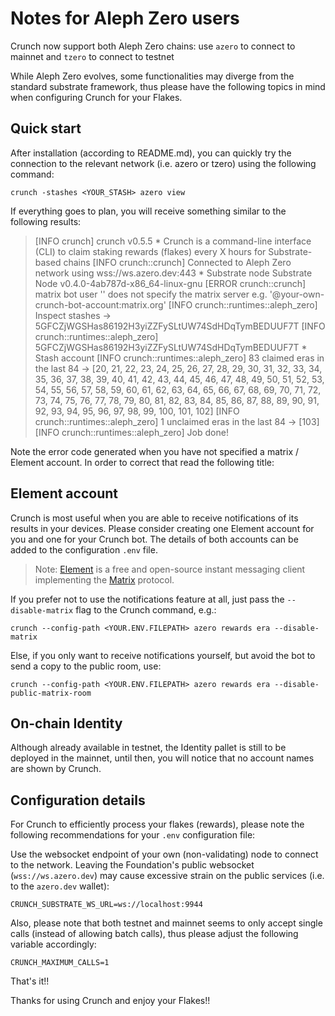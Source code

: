 ﻿# Notes for Aleph Zero users

Crunch now support both Aleph Zero chains: use `azero` to connect to mainnet and `tzero` to connect to testnet

While Aleph Zero evolves, some functionalities may diverge from the standard substrate framework, thus please have the following topics in mind when configuring Crunch for your Flakes.

## Quick start
After installation (according to README.md), you can quickly try the connection to the relevant network (i.e. azero or tzero) using the following command:

    crunch -stashes <YOUR_STASH> azero view

If everything goes to plan, you will receive something similar to the following results:

> [INFO  crunch] crunch v0.5.5 * Crunch is a command-line interface (CLI) to claim staking rewards (flakes) every X hours for Substrate-based chains
> [INFO  crunch::crunch] Connected to Aleph Zero network using wss://ws.azero.dev:443 * Substrate node Substrate Node v0.4.0-4ab787d-x86_64-linux-gnu
> [ERROR crunch::crunch] matrix bot user '' does not specify the matrix server e.g. '@your-own-crunch-bot-account:matrix.org'
> [INFO crunch::runtimes::aleph_zero] Inspect stashes -> 5GFCZjWGSHas86192H3yiZZFySLtUW74SdHDqTymBEDUUF7T
> [INFO crunch::runtimes::aleph_zero] 5GFCZjWGSHas86192H3yiZZFySLtUW74SdHDqTymBEDUUF7T * Stash account
> [INFO crunch::runtimes::aleph_zero] 83 claimed eras in the last 84 -> [20, 21, 22, 23, 24, 25, 26, 27, 28, 29, 30, 31, 32, 33, 34, 35, 36, 37, 38, 39, 40, 41, 42, 43, 44, 45, 46, 47, 48, 49, 50, 51, 52, 53, 54, 55, 56, 57, 58, 59, 60, 61, 62, 63, 64, 65, 66, 67, 68, 69, 70, 71, 72, 73, 74, 75, 76, 77, 78, 79, 80, 81, 82, 83, 84, 85, 86, 87, 88, 89, 90, 91, 92, 93, 94, 95, 96, 97, 98, 99, 100, 101, 102]
> [INFO crunch::runtimes::aleph_zero] 1 unclaimed eras in the last 84 -> [103]
> [INFO  crunch::runtimes::aleph_zero] Job done!

Note the error code generated when you have not specified a matrix / Element account. In order to correct that read the following title:

## Element account
Crunch is most useful when you are able to receive notifications of its results in your devices. Please consider creating one Element account for you and one for your Crunch bot. The details of both accounts can be added to the configuration `.env` file.

> Note: [Element](https://element.io/) is a free and open-source instant messaging client implementing the [Matrix](https://matrix.org/) protocol.

If you prefer not to use the notifications feature at all, just pass the `--disable-matrix` flag to the Crunch command, e.g.:

    crunch --config-path <YOUR.ENV.FILEPATH> azero rewards era --disable-matrix

Else, if you only want to receive notifications yourself, but avoid the bot to send a copy to the public room, use:

    crunch --config-path <YOUR.ENV.FILEPATH> azero rewards era --disable-public-matrix-room

## On-chain Identity
Although already available in testnet, the Identity pallet is still to be deployed in the mainnet, until then, you will notice that no account names are shown by Crunch.

## Configuration details
For Crunch to efficiently process your flakes (rewards), please note the following recommendations for your `.env` configuration file:

Use the websocket endpoint of your own (non-validating) node to connect to the network. Leaving the Foundation's public websocket (`wss://ws.azero.dev`) may cause excessive strain on the public services (i.e. to the `azero.dev` wallet):

    CRUNCH_SUBSTRATE_WS_URL=ws://localhost:9944

Also, please note that both testnet and mainnet seems to only accept single calls (instead of allowing batch calls), thus please adjust the following variable accordingly:

    CRUNCH_MAXIMUM_CALLS=1

That's it!!

Thanks for using Crunch and enjoy your Flakes!!
